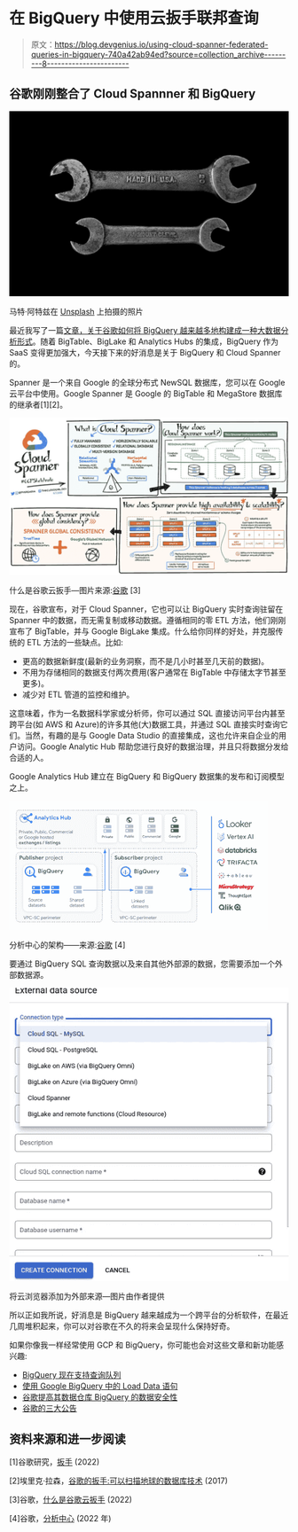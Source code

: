 # 在 BigQuery 中使用云扳手联邦查询

> 原文：<https://blog.devgenius.io/using-cloud-spanner-federated-queries-in-bigquery-740a42ab94ed?source=collection_archive---------8----------------------->

## 谷歌刚刚整合了 Cloud Spannner 和 BigQuery

![](img/224b6a05414dcf0dbd428d0ee6b03580.png)

马特·阿特兹在 [Unsplash](https://unsplash.com/s/photos/spanner?utm_source=unsplash&utm_medium=referral&utm_content=creditCopyText) 上拍摄的照片

最近我写了一篇[文章，关于谷歌如何将 BigQuery 越来越多地构建成一种大数据分析形式](https://medium.com/p/a07563414fdf)。随着 BigTable、BigLake 和 Analytics Hubs 的集成，BigQuery 作为 SaaS 变得更加强大，今天接下来的好消息是关于 BigQuery 和 Cloud Spanner 的。

Spanner 是一个来自 Google 的全球分布式 NewSQL 数据库，您可以在 Google 云平台中使用。Google Spanner 是 Google 的 BigTable 和 MegaStore 数据库的继承者[1][2]。

![](img/c5f4e230e23c2b5dde4339e6c27e7c94.png)

什么是谷歌云扳手—图片来源:[谷歌](https://cloud.google.com/blog/topics/developers-practitioners/what-cloud-spanner) [3]

现在，谷歌宣布，对于 Cloud Spanner，它也可以让 BigQuery 实时查询驻留在 Spanner 中的数据，而无需复制或移动数据。遵循相同的零 ETL 方法，他们刚刚宣布了 BigTable，并与 Google BigLake 集成。什么给你同样的好处，并克服传统的 ETL 方法的一些缺点。比如:

*   更高的数据新鲜度(最新的业务洞察，而不是几小时甚至几天前的数据)。
*   不用为存储相同的数据支付两次费用(客户通常在 BigTable 中存储太字节甚至更多)。
*   减少对 ETL 管道的监控和维护。

这意味着，作为一名数据科学家或分析师，你可以通过 SQL 直接访问平台内甚至跨平台(如 AWS 和 Azure)的许多其他(大)数据工具，并通过 SQL 直接实时查询它们。当然，有趣的是与 Google Data Studio 的直接集成，这也允许来自企业的用户访问。Google Analytic Hub 帮助您进行良好的数据治理，并且只将数据分发给合适的人。

Google Analytics Hub 建立在 BigQuery 和 BigQuery 数据集的发布和订阅模型之上。

![](img/d6b54fe0842df6416f7f7a41ba9622b9.png)

分析中心的架构——来源:[谷歌](https://cloud.google.com/analytics-hub#section-7) [4]

要通过 BigQuery SQL 查询数据以及来自其他外部源的数据，您需要添加一个外部数据源。

![](img/c0e4e4a8f8f2873cb3dce27612f94940.png)

将云浏览器添加为外部来源—图片由作者提供

所以正如我所说，好消息是 BigQuery 越来越成为一个跨平台的分析软件，在最近几周堆积起来，你可以对谷歌在不久的将来会呈现什么保持好奇。

如果你像我一样经常使用 GCP 和 BigQuery，你可能也会对这些文章和新功能感兴趣:

*   [BigQuery 现在支持查询队列](https://medium.com/p/378a65fdc9c1)
*   [使用 Google BigQuery 中的 Load Data 语句](https://medium.com/p/ca40a30fd05d)
*   [谷歌提高其数据仓库 BigQuery 的数据安全性](https://medium.com/p/817191ddc636)
*   [谷歌的三大公告](https://medium.com/p/c0363d303632)

## 资料来源和进一步阅读

[1]谷歌研究，[扳手](https://research.google.com/archive/spanner.html) (2022)

[2]埃里克·拉森，[谷歌的扳手:可以扫描地球的数据库技术](http://mashable.com/2012/09/21/google-spanner/) (2017)

[3]谷歌，[什么是谷歌云扳手](https://cloud.google.com/blog/topics/developers-practitioners/what-cloud-spanner) (2022)

[4]谷歌，[分析中心](https://cloud.google.com/analytics-hub#section-7) (2022 年)